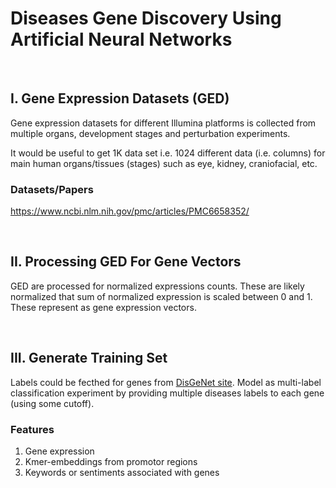 # Diseases Gene Discovery Using Artificial Neural Networks
<br/>

## I. Gene Expression Datasets (GED)
Gene expression datasets for different Illumina platforms is collected from multiple
organs, development stages and perturbation experiments.

It would be useful to get 1K data set i.e. 1024 different data (i.e. columns) for main
human organs/tissues (stages) such as eye, kidney, craniofacial, etc.  


### Datasets/Papers
https://www.ncbi.nlm.nih.gov/pmc/articles/PMC6658352/

<br/>

## II. Processing GED For Gene Vectors
GED are processed for normalized expressions counts. These are likely normalized that 
sum of normalized expression is scaled between 0 and 1. These represent as gene expression
vectors.

<br/>      

## III. Generate Training Set
Labels could be fecthed for genes from [DisGeNet site](https://www.disgenet.org/). Model as multi-label
classification experiment by providing multiple diseases labels to each gene (using some cutoff). 

### Features
1. Gene expression
2. Kmer-embeddings from promotor regions
3. Keywords or sentiments associated with genes